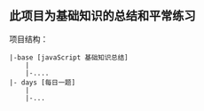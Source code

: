 此项目为基础知识的总结和平常练习
----
项目结构：

```
|-base [javaScript 基础知识总结]
    |
    |-....
|- days [每日一题]
    |
    |-...
```